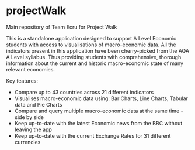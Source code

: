 # projectWalk
Main repository of Team Ecru for Project Walk

This is a standalone application designed to support A Level Economic students with access to visualisations of macro-economic data.
All the indicators present in this application have been cherry-picked from the AQA A Level syllabus. Thus providing students with comprehensive, thorough information about the current and historic macro-economic state of many relevant economies.

Key features:
- Compare up to 43 countries across 21 different indicators
- Visualises macro-economic data using: Bar Charts, Line Charts, Tabular data and Pie Charts
- Compare and query multiple macro-economic data at the same time - side by side
- Keep up-to-date with the latest Economic news from the BBC without leaving the app
- Keep up-to-date with the current Exchange Rates for 31 different currencies
